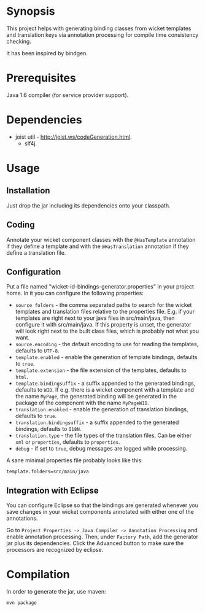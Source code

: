 Synopsis
========

This project helps with generating binding classes from wicket templates and
translation keys via annotation processing for compile time consistency
checking.

It has been inspired by bindgen.

Prerequisites
=============

Java 1.6 compiler (for service provider support).

Dependencies
============

* joist util - http://joist.ws/codeGeneration.html.
    * slf4j. 

Usage
=====

Installation
------------

Just drop the jar including its dependencies onto your classpath.

Coding
------

Annotate your wicket component classes with the `@HasTemplate` annotation if
they define a template and with the `@HasTranslation` annotation if they define
a translation file.

Configuration
-------------

Put a file named "wicket-id-bindings-generator.properties" in your project home.
In it you can configure the following properties:

* `source folders` - the comma separated paths to search for the wicket 
templates and translation files relative to the properties file. E.g. if your
templates are right next to your java files in src/main/java, then configure it
with src/main/java. If this property is unset, the generator will look right
next to the built class files, which is probably not what you want.
* `source.encoding` - the default encoding to use for reading the templates,
defaults to `UTF-8`.
* `template.enabled` - enable the generation of template bindings, defaults to
`true`.
* `template.extension` - the file extension of the templates, defaults to
`html`.
* `template.bindingsuffix` - a suffix appended to the generated bindings,
defaults to `WID`. If e.g. there is a wicket component with a template and the
name `MyPage`, the generated binding will be generated in the package of the
component with the name `MyPageWID`.
* `translation.enabled` - enable the generation of translation bindings,
defaults to `true`.
* `translation.bindingsuffix` - a suffix appended to the generated bindings,
defaults to `I18N`.
* `translation.type` - the file types of the translation files. Can be either
`xml` or `properties`, defaults to `properties`.
* `debug` - if set to `true`, debug messages are logged while processing.

A sane minimal properties file probably looks like this:

    template.folders=src/main/java

Integration with Eclipse
------------------------

You can configure Eclipse so that the bindings are generated whenever you save
changes in your wicket components annotated with either one of the annotations.

Go to `Project Properties -> Java Compiler -> Annotation Processing` and
enable annotation processing. Then, under `Factory Path`, add the generator
jar plus its dependencies. Click the Advanced button to make sure the processors
are recognized by eclipse.

Compilation
===========

In order to generate the jar, use maven:

    mvn package

